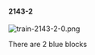 #### 2143-2
![train-2143-2-0.png](https://github.com/lil-lab/nlvr/raw/master/nlvr/train/images/24/train-2143-2-0.png "train-2143-2-0.png")

There are 2 blue blocks